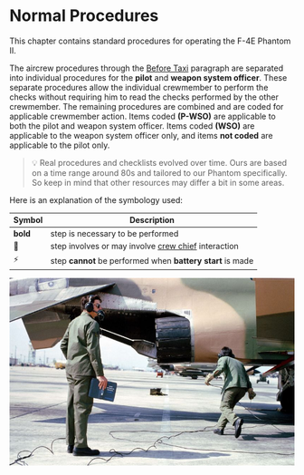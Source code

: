 # Normal Procedures

This chapter contains standard procedures for operating the F-4E Phantom II.

The aircrew procedures through the
[Before Taxi](taxi.md#before-taxi)
paragraph are separated into individual
procedures for the **pilot** and **weapon system
officer**. These separate procedures allow the
individual crewmember to perform the checks
without requiring him to read the checks
performed by the other crewmember. The
remaining procedures are combined and are
coded for applicable crewmember action. Items
coded **(P-WSO)** are applicable to both the pilot
and weapon system officer. Items coded **(WSO)**
are applicable to the weapon system officer only,
and items **not coded** are applicable to the pilot
only.

> 💡 Real procedures and checklists evolved over time.
> Ours are based on a time range
> around 80s and tailored to our Phantom specifically.
> So keep in mind that other resources
> may differ a bit in some areas.

Here is an explanation of the symbology used:

| Symbol   | Description                                                                   |
|----------|-------------------------------------------------------------------------------|
| **bold** | step is necessary to be performed                                             |
| 🔧       | step involves or may involve [crew chief](../crew_chief/overview.md) interaction |
| ⚡        | step **cannot** be performed when **battery start** is made                   |

![real_life_crew_with_manual](../img/real_life_crew_with_manual.jpg)
